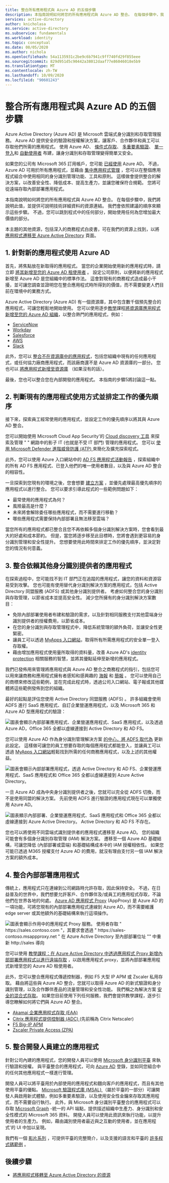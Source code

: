 ```yaml
---
title: 整合所有應用程式與 Azure AD 的五個步驟
description: 本指南說明如何將您的所有應用程式與 Azure AD 整合。 在每個步驟中，我們將說明此值，並提供可說明技術詳細資料的資源連結。
services: active-directory
author: knicholasa
ms.service: active-directory
ms.subservice: fundamentals
ms.workload: identity
ms.topic: conceptual
ms.date: 08/05/2020
ms.author: nichola
ms.openlocfilehash: 54a1135931c2be9c6b7941c9ff740fd29f855eee
ms.sourcegitcommit: 829d951d5c90442a38012daaf77e86046018e5b9
ms.translationtype: MT
ms.contentlocale: zh-TW
ms.lasthandoff: 10/09/2020
ms.locfileid: "90601243"
---
```

# <a name="five-steps-for-integrating-all-your-apps-with-azure-ad"></a>整合所有應用程式與 Azure AD 的五個步驟

Azure Active Directory (Azure AD) 是 Microsoft 雲端式身分識別和存取管理服務。 Azure AD 提供安全的驗證和授權解決方案，讓客戶、合作夥伴和員工可以存取他們所需的應用程式。 使用 Azure AD、 [條件式存取](../conditional-access/overview.md)、 [多重要素驗證](../authentication/concept-mfa-howitworks.md)、 [單一登入](../hybrid/how-to-connect-sso.md)和 [自動使用者](../app-provisioning/user-provisioning.md) 布建，讓身分識別和存取管理變得簡單又安全。

如果您的公司有 Microsoft 365 訂用帳戶，您可能 [已經使用](/office365/enterprise/about-office-365-identity) Azure AD。 不過，Azure AD 可用於所有應用程式，並藉由 [集中應用程式管理](../manage-apps/common-scenarios.md) ，您可以在整個應用程式組合中使用相同的身分識別管理功能、工具和原則。 這樣做會提供整合的解決方案，以改善安全性、降低成本、提高生產力，並讓您確保符合規範。 您將可從遠端存取內部部署應用程式。

本指南說明如何將您的所有應用程式與 Azure AD 整合。 在每個步驟中，我們將說明此值，並提供可說明技術詳細資料的資源連結。 我們會依照建議的順序來顯示這些步驟。 不過，您可以跳到程式中的任何部分，開始使用任何為您增加最大價值的部分。

本主題的其他資源，包括深入的商務程式白皮書，可在我們的資源上找到，以將 [應用程式遷移至 Azure Active Directory](../manage-apps/migration-resources.md) 頁面。

## <a name="1-use-azure-ad-for-new-applications"></a>1. 針對新的應用程式使用 Azure AD

首先，將焦點放在新取得的應用程式。 當您的企業開始使用新的應用程式時，請立即 [將其新增至您的 Azure AD 租使用者](../manage-apps/add-application-portal.md) 。 設定公司原則，以便將新的應用程式新增至 Azure AD 是您組織中的標準作法。 這會對現有的商務程式造成最小干擾，並可讓您調查並證明您在整合應用程式時所得到的價值，而不需要變更人們目前在環境中的業務方式。

Azure Active Directory (Azure AD) 有一個資源庫，其中包含數千個預先整合的應用程式，可讓您輕鬆地開始使用。 您可以使用逐步[教學](../saas-apps/tutorial-list.md)課程[將資源庫應用程式新增至您的 Azure AD 組織](../manage-apps/add-application-portal.md)，以整合熱門的應用程式，例如：

- [ServiceNow](../saas-apps/servicenow-tutorial.md)
- [Workday](../saas-apps/workday-tutorial.md)
- [Salesforce](../saas-apps/salesforce-tutorial.md)
- [AWS](../saas-apps/amazon-web-service-tutorial.md)
- [Slack](../saas-apps/slack-tutorial.md)

此外，您可以 [整合不在資源庫中的應用程式](../manage-apps/view-applications-portal.md)，包括您組織中現有的任何應用程式，或任何協力廠商應用程式，而該廠商還不是 Azure AD 資源庫的一部分。 您也可以 [將應用程式新增至資源庫](../azuread-dev/howto-app-gallery-listing.md) （如果沒有的話）。

最後，您也可以整合您在內部開發的應用程式。 本指南的步驟5將討論這一點。

## <a name="2-determine-existing-application-usage-and-prioritize-work"></a>2. 判斷現有的應用程式使用方式並排定工作的優先順序

接下來，探索員工經常使用的應用程式，並設定工作的優先順序以將其與 Azure AD 整合。

您可以開始使用 Microsoft Cloud App Security&#39;的 [Cloud discovery 工具](/cloud-app-security/tutorial-shadow-it) 來探索及管理 &quot; &quot; 網路中的影子 IT (也就是不受 IT 部門) 管理的應用程式。 您可以 [使用 Microsoft Defender 進階威脅防護 (ATP) ](/cloud-app-security/wdatp-integration) 來簡化及擴充探索程式。

此外，您可以使用 Azure 入口網站中的 [AD FS 應用程式活動報告](../manage-apps/migrate-adfs-application-activity.md) ，探索組織中的所有 AD FS 應用程式、已登入他們的唯一使用者數目，以及與 Azure AD 整合的相容性。

一旦探索到您現有的環境之後，您會想要 [建立方案](../manage-apps/migration-resources.md) ，並優先處理最高優先順序的應用程式以進行整合。 您可以要求引導此程式的一些範例問題如下：

- 最常使用的應用程式為何？
- 風險最高是什麼？
- 未來將會解除委任哪些應用程式，而不需要進行移動？
- 哪些應用程式需要保持內部部署且無法移至雲端？

當您所有的應用程式都已整合且您不再依賴多個身分識別解決方案時，您會看到最大的好處和成本節約。 但是，當您將逐步移至此目標時，您將會遇到更容易的身分識別管理和安全性提升。 您想要使用此時間來排定工作的優先順序，並決定對您的情況有何意義。

## <a name="3-integrate-apps-that-rely-on-other-identity-providers"></a>3. 整合依賴其他身分識別提供者的應用程式

在探索過程中，您可能找不到 IT 部門正在追蹤的應用程式，讓您的資料和資源容易受到攻擊。 您也可能有使用替代身分識別解決方案的應用程式，包括 Active Directory 同盟服務 (ADFS) 或其他身分識別提供者。 考慮如何整合您的身分識別與存取管理，以節省成本並提高安全性。 減少您所擁有的身分識別解決方案數目：

- 免除內部部署使用者布建和驗證的需求，以及針對相同服務支付其他雲端身分識別提供者的授權費用，以節省成本。
- 在您的身分識別與存取管理程式中，降低系統管理的額外負荷，並讓安全性更緊密。
- 讓員工可以透過 [MyApps 入口網站](../manage-apps/access-panel-collections.md)，取得所有所需應用程式的安全單一登入存取權。
- 藉由增加應用程式使用量所取得的資料量，改善 Azure AD&#39;s [identity protection](../identity-protection/overview-identity-protection.md) 相關服務的智慧，並將其優點延伸至新增的應用程式。

我們已發佈用來管理將應用程式與 Azure AD 整合之商務程式的指引，包括您可以用來讓商務和應用程式擁有者感知和感興趣的 [海報](https://aka.ms/AppOnePager) 和 [簡報](https://aka.ms/AppGuideline) 。 您可以使用自己的商標來修改這些範例，並在完成此程式時，透過公司入口網站、電子報或其他媒體將這些範例發佈到您的組織。

最好的起點是評估您使用 Active Directory 同盟服務 (ADFS) 。 許多組織會使用 ADFS 進行 SaaS 應用程式、自訂企業營運應用程式，以及 Microsoft 365 和 Azure AD 型應用程式的驗證：

![圖表會顯示內部部署應用程式、企業營運應用程式、SaaS 應用程式，以及透過 Azure AD，Office 365 全都以虛線連接到 Active Directory 和 AD FS。](\media\five-steps-to-full-application-integration-with-azure-ad\adfs-integration-1.png)

您可以使用 Azure AD 作為身分識別管理解決方案 [的中心，將 ADFS 取代為](../manage-apps/migrate-adfs-apps-to-azure.md) 更新此設定。 這樣做可讓您的員工想要存取的每個應用程式都能登入，並讓員工可以透過 [MyApps 入口網站](../user-help/my-apps-portal-end-user-access.md)輕鬆找到所需的任何商務應用程式，以及上述的其他權益。

![圖表會顯示內部部署應用程式，透過 Active Directory 和 AD FS、企業營運應用程式、SaaS 應用程式和 Office 365 全都以虛線連接到 Azure Active Directory。](\media\five-steps-to-full-application-integration-with-azure-ad\adfs-integration-2.png)

一旦 Azure AD 成為中央身分識別提供者之後，您就可以完全從 ADFS 切換，而不是使用同盟的解決方案。 先前使用 ADFS 進行驗證的應用程式現在可以單獨使用 Azure AD。

![圖表顯示內部部署、企業營運應用程式、SaaS 應用程式和 Office 365 全都以虛線連接到 Azure Active Directory。 Active Directory 和 AD FS 不存在。](\media\five-steps-to-full-application-integration-with-azure-ad\adfs-integration-3.png)

您也可以將使用不同雲端式識別提供者的應用程式遷移至 Azure AD。 您的組織可能會有多個身分識別存取管理 (IAM) 解決方案。 遷移至一個 Azure AD 基礎結構，可讓您降低 (內部部署或雲端) 和基礎結構成本中的 IAM 授權相依性。 如果您可能已透過 M365 授權支付 Azure AD 的費用，就沒有理由支付另一個 IAM 解決方案的額外成本。

## <a name="4-integrate-on-premises-applications"></a>4. 整合內部部署應用程式

傳統上，應用程式只在連線到公司網路時允許存取，因此保持安全。 不過，在日益普及的世界中，我們想要允許客戶、合作夥伴及/或員工的應用程式存取，不論他們在世界各地的何處。 [Azure AD 應用程式 Proxy](../manage-apps/what-is-application-proxy.md) (AppProxy) 是 Azure AD 的一項功能，可將您現有的內部部署應用程式連線到 Azure AD，而不需要維護 edge server 或其他額外的基礎結構來執行這項操作。

![圖表會顯示作用中的應用程式 Proxy 服務。 使用者存取 " https://sales.contoso.com "，其要求會透過 " https://sales-contoso.msappproxy.net " 在 Azure Active Directory 至內部部署位址 "" 中重新 http://sales 導向](./media/five-steps-to-full-application-integration-with-azure-ad\app-proxy.png)

您可以使用 [教學課程：在 Azure Active Directory 中透過應用程式 Proxy 新增內部部署應用程式以進行遠端存取](../manage-apps/application-proxy-add-on-premises-application.md) ，以啟用應用程式 proxy，並將內部部署應用程式新增至您的 Azure AD 租使用者。

此外，您可以整合應用程式傳遞控制器，例如 F5 大型 IP APM 或 Zscaler 私用存取。 藉由將這些與 Azure AD 整合，您就可以取得 Azure AD 的新式驗證和身分識別管理，以及合作夥伴產品的流量管理和安全性功能。 我們稱之為解決方案 [安全的混合式存取](../manage-apps/secure-hybrid-access.md)。 如果您目前使用下列任何服務，我們會提供教學課程，逐步引導您瞭解如何將它們與 Azure AD 整合。

- [Akamai 企業應用程式存取 (EAA)](../saas-apps/akamai-tutorial.md)
- [Citrix 應用程式提供控制器 (ADC) ](../saas-apps/citrix-netscaler-tutorial.md) (先前稱為 Citrix Netscaler) 
- [F5 Big-IP APM](../saas-apps/headerf5-tutorial.md)
- [Zscaler Private Access (ZPA)](../saas-apps/zscalerprivateaccess-tutorial.md)

## <a name="5-integrate-apps-your-developers-build"></a>5. 整合開發人員建立的應用程式

針對公司內建的應用程式，您的開發人員可以使用 [Microsoft 身分識別平臺](../develop/index.yml) 來執行驗證和授權。 與平臺整合的應用程式，可向 [Azure AD](../develop/quickstart-register-app.md) 登錄，並如同您組合中的任何其他應用程式一樣進行管理。

開發人員可以將平臺用於內部使用的應用程式和麵向客戶的應用程式，而且有其他使用平臺的優點。 [Microsoft 驗證程式庫 (MSAL) ](../develop/msal-overview.md)（屬於平臺的一部分）可讓開發人員啟用新式體驗，例如多重要素驗證，以及使用安全性金鑰來存取其應用程式，而不需要自行執行。 此外，與 Microsoft 身分識別平臺整合的應用程式可以存取 [Microsoft Graph](../develop/microsoft-graph-intro.md) -統一的 API 端點，提供描述組織中生產力、身分識別和安全性模式的 Microsoft 365 資料。 開發人員可以使用此資訊來執行功能，以提升使用者的生產力。 例如，藉由識別使用者最近與之互動的使用者，並在應用程式&#39;的 UI 中加以呈現。

我們有一個 [影片系列](https://www.youtube.com/watch?v=zjezqZPPOfc&amp;list=PLLasX02E8BPBxGouWlJV-u-XZWOc2RkiX) ，可提供平臺的完整簡介，以及支援的語言和平臺的 [許多程式碼範例](../develop/sample-v2-code.md) 。

## <a name="next-steps"></a>後續步驟

- [將應用程式移轉至 Azure Active Directory 的資源](../manage-apps/migration-resources.md)